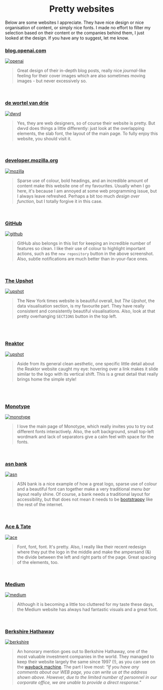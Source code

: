 <h1 align="center">Pretty websites</h1>

Below are some websites I appreciate. They have nice design or nice organisation of content, or simply nice fonts. I made no effort to filter my selection based on their content or the companies behind them, I just looked at the design. If you have any to suggest, let me know.

### [blog.openai.com](https://blog.openai.com/)
[![openai](img/openai.png)](https://blog.openai.com/)

> Great design of their in-depth blog posts, really nice _journal_-like feeling for their cover images which are also sometimes moving images - but never excessively so.

<br/>

### [de wortel van drie](https://dwvd.nl/)
[![dwvd](img/dwvd.png)](https://dwvd.nl/)

> Yes, they are web designers, so of course their website is pretty. But dwvd does things a little differently: just look at the overlapping elements, the slab font, the layout of the main page. To fully enjoy this website, you should visit it.

<br/>

### [developer.mozilla.org](https://developer.mozilla.org)
[![mozilla](img/mdn.png)](https://developer.mozilla.org)

> Sparse use of colour, bold headings, and an incredible amount of content make this website one of my favourites. Usually when I go here, it's because I am annoyed at some web programming issue, but I always leave refreshed. Perhaps a bit too much _design over function_, but I totally forgive it in this case.

<br/>

### [GitHub](https://github.com)
[![github](img/github.png)](https://github.com)

> GitHub also belongs in this list for keeping an incredible number of features so clean. I like their use of colour to highlight important actions, such as the `new repository` button in the above screenshot. Also, subtle notifications are much better than in-your-face ones.

<br/>

### [The Upshot](nytimes.com/section/upshot)
[![upshot](img/upshot.png)](nytimes.com/section/upshot)

> The New York times website is beautiful overall, but _The Upshot_, the data visualisation section, is my favourite part. They have really consistent and consistently beautiful visualisations. Also, look at that pretty overhanging `SECTIONS` button in the top left.

<br/>

<br/>

### [Reaktor](https://www.reaktor.com/)
[![upshot](img/reaktor.png)](https://www.reaktor.com/)

> Aside from its general clean aesthetic, one specific little detail about the Reaktor website caught my eye: hovering over a link makes it slide similar to the logo with its vertical shift. This is a great detail that really brings home the simple style!

<br/>


<br/>

### [Monotype](https://monotype.com)
[![monotype](img/monotype.png)](https://monotype.com)

> I love the main page of Monotype, which really invites you to try out different fonts interactively. Also, the soft background, small top-left wordmark and lack of separators give a calm feel with space for the fonts.

<br/>

### [asn bank](https://www.asnbank.nl/home.html)
[![asn](img/asn.png)](https://www.asnbank.nl/home.html)

> ASN bank is a nice example of how a great logo, sparse use of colour and a beautiful font can together make a very traditional _menu bar_ layout really shine. Of course, a bank needs a traditional layout for accessibility, but that does not mean it needs to be [bootstrappy](https://getbootstrap.com/docs/4.0/examples/album/) like the rest of the internet.

<br/>

### [Ace & Tate](https://www.aceandtate.com)
[![ace](img/acetate.png)](https://www.aceandtate.com)

> Font, font, font. It's pretty. Also, I really like their recent redesign where they put the logo in the middle and make the ampersand (&) the divide between the left and right parts of the page. Great spacing of the elements, too.

<br/>

### [Medium](https://medium.com)
[![medium](img/medium.png)](https://medium.com)

> Although it is becoming a little too cluttered for my taste these days, the Medium website has always had fantastic visuals and a great font.

<br/>

### [Berkshire Hathaway](http://berkshirehathaway.com/)
[![berkshire](img/berkshire.png)](http://berkshirehathaway.com/)

> An honorary mention goes out to Berkshire Hathaway, one of the most valuable investment companies in the world. They managed to keep their website largely the same since 1997 (!), as you can see on the [wayback machine](https://web.archive.org/web/19970530212007/http://www.berkshirehathaway.com:80/). The part I love most: _"If you have any comments about our WEB page, you can write us at the address shown above. However, due to the limited number of personnel in our corporate office, we are unable to provide a direct response."_

<br/>

### []()
[![]()]()

>

<br/>
